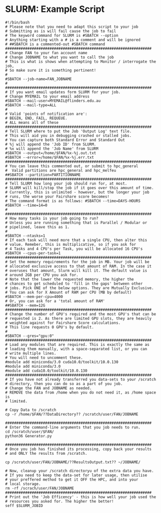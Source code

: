 
# SLURM: Example Script

    #!/bin/bash
    # Please note that you need to adapt this script to your job
    # Submitting as is will fail cause the job to fail 
    # The keyword command for SLURM is #SBATCH --option
    # Anything starting with a # is a comment and will be ignored
    # ##SBATCH is a commented-out #SBATCH command
    ##################################################################
    # Change FAN to your fan account name
    # Change JOBNAME to what you want to call the job
    # This is what is shows when attempting to Monitor / interrogate the job,
    # So make sure it is something pertinent!
    #
    #SBATCH --job-name=FAN_JOBNAME
    #
    ##################################################################
    # If you want email updates form SLURM for your job.
    # Change MYEMAIL to your email address
    #SBATCH --mail-user=MYEMAIL@flinders.edu.au
    #SBATCH --mail-type=ALL
    # 
    # Valid 'points of notification are': 
    # BEGIN, END, FAIL, REQUEUE. 
    # ALL means all of these
    ##################################################################
    # Tell SLURM where to put the Job 'Output Log' text file. 
    # This will aid you in debugging crashed or stalled jobs.
    # You can capture both Standard Error and Standard Out
    # %j will append the 'Job ID' from SLURM. 
    # %x will append the 'Job Name' from SLURM 
    #SBATCH --output=/home/$FAN/%x-%j.out.txt
    #SBATCH --error=/home/$FAN/%x-%j.err.txt
    ##################################################################
    # You can leave this commented out, or submit to hpc_general
    #  Valid partitions are hpc_general and hpc_melfeu
    ##SBATCH --partition=PARTITIONNAME
    ##################################################################
    # Tell SLURM how long your job should run for, at most. 
    # SLURM will kill/stop the job if it goes over this amount of time. 
    # Currently, this is unlimited - however, but the longer your job 
    # runs, the worse your Fairshare score becomes!
    # The command format is as follows: #SBATCH --time=DAYS-HOURS
    #SBATCH --time=14=0
    #
    ##################################################################
    # How many tasks is your job going to run? 
    # Unless you are running something that is Parallel / Modular or
    # pipelined, leave this as 1.
    #
    #SBATCH --ntasks=1
    # If each task will need more that a single CPU, then alter this 
    # value. Remeber, this is multiplicative, so if you ask for 
    # 4 Tasks and 4 CPU's per Task, you will be allocated 16 CPU's 
    #SBATCH --cpus-per-task=1
    ##################################################################
    # Set the memory requirements for the job in MB. Your job will be
    # allocated exclusive access to that amount of RAM. In the case it
    # overuses that amount, Slurm will kill it. The default value is 
    # around 2GB per CPU you ask for.
    # Note that the lower the requested memory, the higher the
    # chances to get scheduled to 'fill in the gaps' between other
    # jobs. Pick ONE of the below options. They are Mutually Exclusive.
    # You can ask for X Amount of RAM per CPU (MB by default)
    #SBATCH --mem-per-cpu=4000
    # Or, you can ask for a 'total amount of RAM' 
    ##SBATCH --mem=12G
    ##################################################################
    # Change the number of GPU's required and the most GPU's that can be 
    # requested is 2. As there are limited GPU slots, they are heavily 
    # weighted against for Fairshare Score calculations. 
    # This line requests 0 GPU's by default.
    #
    #SBATCH --gres="gpu:0"
    ##################################################################
    # Load any modules that are required. This is exactly the same as 
    # loading them manually, with a space-separated list, or you can 
    # write multiple lines.
    # You will need to uncomment these.
    #module add miniconda/3.0 cuda10.0/toolkit/10.0.130 
    #module add miniconda/3.0 
    #module add cuda10.0/toolkit/10.0.130 
    ##################################################################
    # If you have not already transferred you data-sets to your /scratch 
    # directory, then you can do so as a part of you job.
    # Change the FAN and JOBNAME as needed.
    # REMOVE the data from /home when you do not need it, as /home space is
    # limited.
    
    # Copy Data to /scratch
    cp -r /home/$FAN/??DataDirectory?? /scratch/user/FAN/JOBNAME

    ##################################################################
    # Enter the command-line arguments that you job needs to run. 
    cd /scratch/user/$FAN/
    python36 Generator.py
    
    ##################################################################
    # Once you job has finished its processing, copy back your results 
    # and ONLY the results from /scratch. 

    cp /scratch/user/FAN/JOBNAME/??ResultsOutput.txt?? ~/JOBNAME/

    # Now, cleanup your /scratch directoryu of the extra data you have. 
    # If you need to keep the data-set for later usage, then utilise
    # your preffered method to get it OFF the HPC, and into your
    # local storage.
    rm -rf /scrach/user/FAN/JOBNAME
    ##################################################################
    # Print out the 'Job Efficency' - this is how well your job used the
    # resources you asked for. The higher the better!
    seff $SLURM_JOBID
